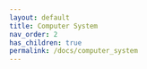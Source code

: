 ```yaml
---
layout: default
title: Computer System
nav_order: 2
has_children: true
permalink: /docs/computer_system
---
```


